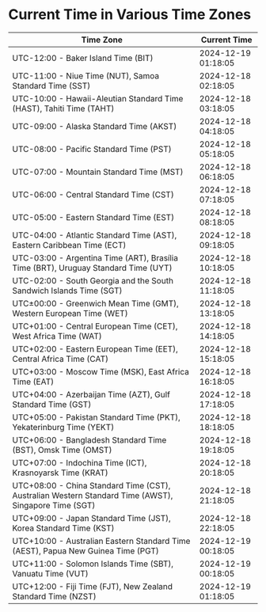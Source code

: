 # Current Time in Various Time Zones

| Time Zone | Current Time |
|-----------|--------------|
| UTC-12:00 - Baker Island Time (BIT) | 2024-12-19 01:18:05 |
| UTC-11:00 - Niue Time (NUT), Samoa Standard Time (SST) | 2024-12-18 02:18:05 |
| UTC-10:00 - Hawaii-Aleutian Standard Time (HAST), Tahiti Time (TAHT) | 2024-12-18 03:18:05 |
| UTC-09:00 - Alaska Standard Time (AKST) | 2024-12-18 04:18:05 |
| UTC-08:00 - Pacific Standard Time (PST) | 2024-12-18 05:18:05 |
| UTC-07:00 - Mountain Standard Time (MST) | 2024-12-18 06:18:05 |
| UTC-06:00 - Central Standard Time (CST) | 2024-12-18 07:18:05 |
| UTC-05:00 - Eastern Standard Time (EST) | 2024-12-18 08:18:05 |
| UTC-04:00 - Atlantic Standard Time (AST), Eastern Caribbean Time (ECT) | 2024-12-18 09:18:05 |
| UTC-03:00 - Argentina Time (ART), Brasília Time (BRT), Uruguay Standard Time (UYT) | 2024-12-18 10:18:05 |
| UTC-02:00 - South Georgia and the South Sandwich Islands Time (SGT) | 2024-12-18 11:18:05 |
| UTC±00:00 - Greenwich Mean Time (GMT), Western European Time (WET) | 2024-12-18 13:18:05 |
| UTC+01:00 - Central European Time (CET), West Africa Time (WAT) | 2024-12-18 14:18:05 |
| UTC+02:00 - Eastern European Time (EET), Central Africa Time (CAT) | 2024-12-18 15:18:05 |
| UTC+03:00 - Moscow Time (MSK), East Africa Time (EAT) | 2024-12-18 16:18:05 |
| UTC+04:00 - Azerbaijan Time (AZT), Gulf Standard Time (GST) | 2024-12-18 17:18:05 |
| UTC+05:00 - Pakistan Standard Time (PKT), Yekaterinburg Time (YEKT) | 2024-12-18 18:18:05 |
| UTC+06:00 - Bangladesh Standard Time (BST), Omsk Time (OMST) | 2024-12-18 19:18:05 |
| UTC+07:00 - Indochina Time (ICT), Krasnoyarsk Time (KRAT) | 2024-12-18 20:18:05 |
| UTC+08:00 - China Standard Time (CST), Australian Western Standard Time (AWST), Singapore Time (SGT) | 2024-12-18 21:18:05 |
| UTC+09:00 - Japan Standard Time (JST), Korea Standard Time (KST) | 2024-12-18 22:18:05 |
| UTC+10:00 - Australian Eastern Standard Time (AEST), Papua New Guinea Time (PGT) | 2024-12-19 00:18:05 |
| UTC+11:00 - Solomon Islands Time (SBT), Vanuatu Time (VUT) | 2024-12-19 00:18:05 |
| UTC+12:00 - Fiji Time (FJT), New Zealand Standard Time (NZST) | 2024-12-19 01:18:05 |
